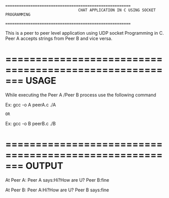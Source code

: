                               =======================================================
                                    CHAT APPLICATION IN C USING SOCKET PROGRAMMING
                              =======================================================
                              
                              
This is a peer to peer level application using  UDP socket Programming in C. Peer A accepts strings from Peer B and vice versa.

=======================================================
                          USAGE
=======================================================
While executing the Peer A /Peer B process use the following command

Ex: gcc -o A peerA.c
    ./A
    
    OR
    
Ex: gcc -o B peerB.c
    ./B
  
=======================================================
                          OUTPUT
=======================================================

At Peer A:
Peer A says:Hi?How are U?
Peer B:fine

At Peer B:
Peer A:Hi?How are U?
Peer B says:fine

